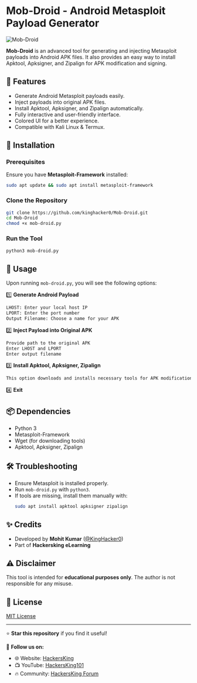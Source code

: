 # Mob-Droid - Android Metasploit Payload Generator

![Mob-Droid](https://i.postimg.cc/NFkc0wrM/android.jpg)

**Mob-Droid** is an advanced tool for generating and injecting Metasploit payloads into Android APK files. It also provides an easy way to install Apktool, Apksigner, and Zipalign for APK modification and signing.

## 📌 Features

- Generate Android Metasploit payloads easily.
- Inject payloads into original APK files.
- Install Apktool, Apksigner, and Zipalign automatically.
- Fully interactive and user-friendly interface.
- Colored UI for a better experience.
- Compatible with Kali Linux & Termux.

## 🚀 Installation

### Prerequisites
Ensure you have **Metasploit-Framework** installed:
```sh
sudo apt update && sudo apt install metasploit-framework
```

### Clone the Repository
```sh
git clone https://github.com/kinghacker0/Mob-Droid.git
cd Mob-Droid
chmod +x mob-droid.py
```

### Run the Tool
```sh
python3 mob-droid.py
```

## 🎯 Usage

Upon running `mob-droid.py`, you will see the following options:

1️⃣ **Generate Android Payload**
```sh
LHOST: Enter your local host IP
LPORT: Enter the port number
Output Filename: Choose a name for your APK
```

2️⃣ **Inject Payload into Original APK**
```sh
Provide path to the original APK
Enter LHOST and LPORT
Enter output filename
```

3️⃣ **Install Apktool, Apksigner, Zipalign**
```sh
This option downloads and installs necessary tools for APK modifications.
```

4️⃣ **Exit**

## 📦 Dependencies
- Python 3
- Metasploit-Framework
- Wget (for downloading tools)
- Apktool, Apksigner, Zipalign


## 🛠 Troubleshooting
- Ensure Metasploit is installed properly.
- Run `mob-droid.py` with `python3`.
- If tools are missing, install them manually with:
  ```sh
  sudo apt install apktool apksigner zipalign
  ```

## ✨ Credits
- Developed by **Mohit Kumar** ([@KingHacker0](https://github.com/kinghacker0))
- Part of **Hackersking eLearning**

## ⚠ Disclaimer
This tool is intended for **educational purposes only**. The author is not responsible for any misuse.

## 📜 License
[MIT License](https://opensource.org/licenses/MIT)

---
⭐ **Star this repository** if you find it useful!

📢 **Follow us on:**
- 🌐 Website: [HackersKing](https://elearning.hackersking.com)
- 📺 YouTube: [HackersKing101](https://www.youtube.com/@hackersking101)
- 🔥 Community: [HackersKing Forum](https://hackersking.rpy.club)

